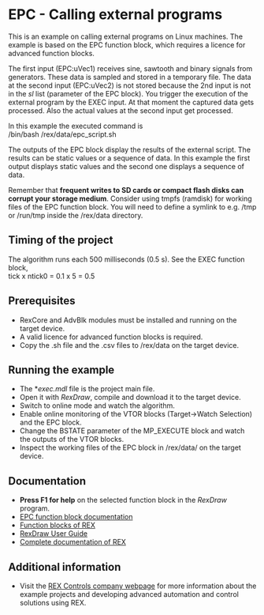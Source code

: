 EPC - Calling external programs 
===============================
 
This is an example on calling external programs on Linux machines. The 
example is based on the EPC function block, which requires a licence for 
advanced function blocks.

The first input (EPC:uVec1) receives sine, sawtooth and binary signals from 
generators. These data is sampled and stored in a temporary file. The data at 
the second input (EPC:uVec2) is not stored because the 2nd input is not in the 
*sl* list (parameter of the EPC block). You trigger the execution of the 
external program by the EXEC input. At that moment the captured data gets 
processed. Also the actual values at the second input get processed.  

In this example the executed command is  
/bin/bash /rex/data/epc_script.sh

The outputs of the EPC block display the results of the external script. 
The results can be static values or a sequence of data. In this example 
the first output displays static values and the second one displays a sequence 
of data. 

Remember that **frequent writes to SD cards or compact flash disks can corrupt 
your storage medium**. Consider using tmpfs (ramdisk) for working files of the 
EPC function block. You will need to define a symlink to e.g. /tmp or /run/tmp 
inside the /rex/data directory.

## Timing of the project ##

The algorithm runs each 500 milliseconds (0.5 s). See the EXEC function block,  
tick x ntick0 = 0.1 x 5 = 0.5 

## Prerequisites ##
- RexCore and AdvBlk modules must be installed and running on the target device.
- A valid licence for advanced function blocks is required.
- Copy the .sh file and the .csv files to /rex/data on the target device.

## Running the example ##
- The **exec.mdl* file is the project main file.
- Open it with *RexDraw*, compile and download it to the target device.
- Switch to online mode and watch the algorithm.
- Enable online monitoring of the VTOR blocks (Target->Watch Selection) and 
the EPC block.
- Change the BSTATE parameter of the MP_EXECUTE block and watch the outputs of 
the VTOR blocks.
- Inspect the working files of the EPC block in /rex/data/ on the target 
device.

## Documentation ##

- **Press F1 for help** on the selected function block in the *RexDraw* program.
- [EPC function block documentation](https://www.rexcontrols.com/media/2.50.4/doc/ENGLISH/MANUALS/BRef/EPC.html)
- [Function blocks of REX](https://www.rexcontrols.com/media/2.50.4/doc/ENGLISH/MANUALS/BRef/BRef_ENG.html)
- [RexDraw User Guide](https://www.rexcontrols.com/media/2.50.4/doc/ENGLISH/MANUALS/RexDraw/RexDraw_ENG.html)
- [Complete documentation of REX](http://www.rexcontrols.com/documentation-and-support)

## Additional information ##

- Visit the [REX Controls company webpage](http://www.rexcontrols.com) 
for more information about the example projects and developing advanced 
automation and control solutions using REX.